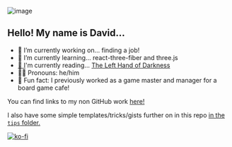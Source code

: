 ![image](https://i.imgur.com/zobZxld.jpg)

## Hello! My name is David...

- 🔭 I’m currently working on... finding a job!
- 🌱 I’m currently learning... react-three-fiber and three.js
- [📖 I](https://www.goodreads.com/user/show/91776686-david-vogel)'m currently reading... [The Left Hand of Darkness](https://openlibrary.org/books/OL26775854M/The_Left_hand_of_Darkness)
- 🙋‍♂️ Pronouns: he/him
- 🎲 Fun fact: I previously worked as a game master and manager for a board game cafe!

You can find links to my non GitHub work [here!](https://github.com/davidvdev/davidvdev/blob/main/related-links-showcase.md)

I also have some simple templates/tricks/gists further on in this repo [in the `tips` folder.](https://github.com/davidvdev/davidvdev/blob/main/tips)

[![ko-fi](https://ko-fi.com/img/githubbutton_sm.svg)](https://ko-fi.com/S6S55K9XD)
